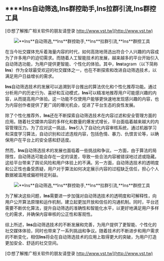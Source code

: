 ## ****Ins**自动筛选,**Ins**群控助手,**Ins**拉群引流,**Ins**群控工具**

[😍想了解推广相关软件的朋友请登录 http://www.vst.tw](http://www.vst.tw)

 <center><img src="https://vst.tw/MP4/tuiguang/png/5.png" alt="**Ins**自动筛选,**Ins**群控助手,**Ins**拉群引流,**Ins**群控工具"></center>

在当今社交媒体充斥着海量内容的时代，如何高效地筛选出符合个人兴趣的内容成为了许多用户的迫切需求。而随着人工智能技术的发展，越来越多的平台开始引入自动筛选功能，为用户提供更智能、个性化的体验。其中，**Ins**tagram（以下简称**Ins**）作为全球最受欢迎的社交媒体之一，也在不断探索和改进自动筛选技术，以满足用户日益增长的需求。

**Ins**自动筛选技术的发展可以追溯到平台推出的算法优化和个性化推荐功能。通过分析用户的历史行为、喜好和互动模式，**Ins**可以精准地推荐用户可能感兴趣的内容，从而提高用户体验。这一功能不仅使用户能够更快速地发现感兴趣的内容，也为内容创作者提供了更广阔的曝光机会，促进了平台生态的良性发展。

除了个性化推荐外，**Ins**还在不断探索自动筛选技术在内容过滤和安全管理方面的应用。随着社交媒体内容的多样化和数量的爆发式增长，平台面临着越来越大的内容管理压力。为了应对这一挑战，**Ins**引入了自动化内容审核系统，通过机器学习和深度学习算法，自动识别和过滤违规内容，包括色情、暴力、仇恨言论等，以确保用户在平台上的安全感和舒适度。

然而，**Ins**自动筛选技术的发展也面临着一些挑战和争议。一方面，由于算法的局限性，自动筛选可能会存在一定的误差，导致一些合法内容被错误地过滤或隐藏。这给平台带来了舆论风险和用户体验上的不满。另一方面，自动筛选技术的透明度和公正性也备受质疑，用户对于算法如何决定展示内容的过程缺乏信任，担心个人数据被滥用或偏袒特定利益。

 <center><img src="https://vst.tw/MP4/tuiguang/png/4.png" alt="**Ins**自动筛选,**Ins**群控助手,**Ins**拉群引流,**Ins**群控工具"></center>

为了解决这些问题，**Ins**需要进一步加强对自动筛选技术的透明度和可解释性，向用户公开算法原理和运作机制，建立起更加开放和信任的沟通机制。同时，平台还需要不断优化算法，提升自动筛选的准确性和智能化水平，以更好地满足用户多样化的需求，并确保内容审核的公正性和客观性。

综上所述，**Ins**自动筛选技术的不断发展和完善，为用户提供了更智能、个性化的社交媒体体验，同时也带来了一系列挑战和争议。随着技术的不断进步和用户需求的不断变化，相信**Ins**将会在自动筛选技术的应用上取得更大的突破，为用户打造更加安全、舒适的社交空间。

[😍想了解推广相关软件的朋友请登录 http://www.vst.tw](http://www.vst.tw)



